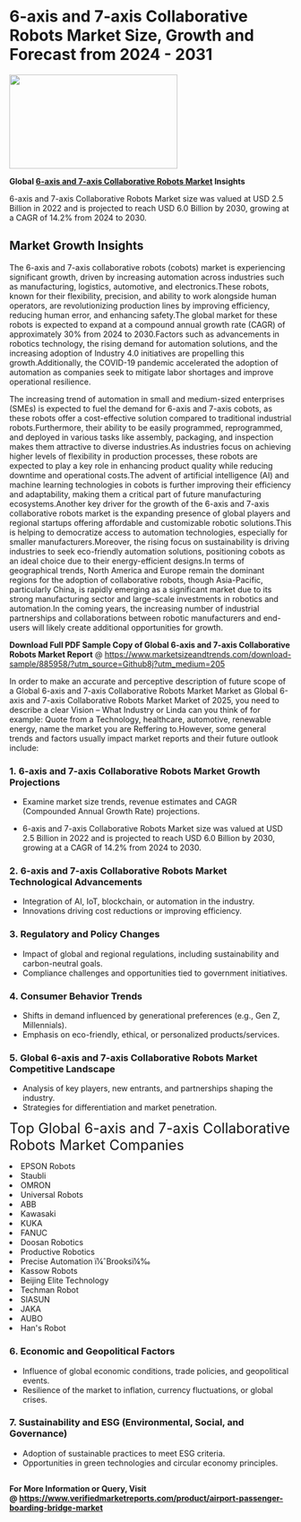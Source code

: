 <H1>6-axis and 7-axis Collaborative Robots Market Size, Growth and Forecast from 2024 - 2031</H1><img class="aligncenter size-medium wp-image-584254" src="https://thirdeyenews.in/wp-content/uploads/2024/09/Global-Market-Research-300x168.jpeg" alt="" width="300" height="168" /><p><strong>Global&nbsp;<a href="https://www.marketsizeandtrends.com/download-sample/885958/?utm_source=Github8j?utm_medium=205">6-axis and 7-axis Collaborative Robots Market</a> Insights</strong></p><p>6-axis and 7-axis Collaborative Robots Market size was valued at USD 2.5 Billion in 2022 and is projected to reach USD 6.0 Billion by 2030, growing at a CAGR of 14.2% from 2024 to 2030.</p><p><h2>Market Growth Insights</h2> <p>The 6-axis and 7-axis collaborative robots (cobots) market is experiencing significant growth, driven by increasing automation across industries such as manufacturing, logistics, automotive, and electronics.These robots, known for their flexibility, precision, and ability to work alongside human operators, are revolutionizing production lines by improving efficiency, reducing human error, and enhancing safety.The global market for these robots is expected to expand at a compound annual growth rate (CAGR) of approximately 30% from 2024 to 2030.Factors such as advancements in robotics technology, the rising demand for automation solutions, and the increasing adoption of Industry 4.0 initiatives are propelling this growth.Additionally, the COVID-19 pandemic accelerated the adoption of automation as companies seek to mitigate labor shortages and improve operational resilience. </p> <p>The increasing trend of automation in small and medium-sized enterprises (SMEs) is expected to fuel the demand for 6-axis and 7-axis cobots, as these robots offer a cost-effective solution compared to traditional industrial robots.Furthermore, their ability to be easily programmed, reprogrammed, and deployed in various tasks like assembly, packaging, and inspection makes them attractive to diverse industries.As industries focus on achieving higher levels of flexibility in production processes, these robots are expected to play a key role in enhancing product quality while reducing downtime and operational costs.The advent of artificial intelligence (AI) and machine learning technologies in cobots is further improving their efficiency and adaptability, making them a critical part of future manufacturing ecosystems.Another key driver for the growth of the 6-axis and 7-axis collaborative robots market is the expanding presence of global players and regional startups offering affordable and customizable robotic solutions.This is helping to democratize access to automation technologies, especially for smaller manufacturers.Moreover, the rising focus on sustainability is driving industries to seek eco-friendly automation solutions, positioning cobots as an ideal choice due to their energy-efficient designs.In terms of geographical trends, North America and Europe remain the dominant regions for the adoption of collaborative robots, though Asia-Pacific, particularly China, is rapidly emerging as a significant market due to its strong manufacturing sector and large-scale investments in robotics and automation.In the coming years, the increasing number of industrial partnerships and collaborations between robotic manufacturers and end-users will likely create additional opportunities for growth.</p><p><span class=""><strong>Download Full PDF Sample Copy of Global 6-axis and 7-axis Collaborative Robots Market Report</strong> @ <a href="https://www.marketsizeandtrends.com/download-sample/885958/?utm_source=Github8j?utm_medium=205" target="_blank">https://www.marketsizeandtrends.com/download-sample/885958/?utm_source=Github8j?utm_medium=205</a></span></p><p>In order to make an accurate and perceptive description of future scope of a Global&nbsp;6-axis and 7-axis Collaborative Robots Market Market as Global&nbsp;6-axis and 7-axis Collaborative Robots Market Market of 2025, you need to describe a clear Vision &ndash; What Industry or Linda can you think of for example: Quote from a Technology, healthcare, automotive, renewable energy, name the market you are Reffering to.However, some general trends and factors usually impact market reports and their future outlook include:</p><h3>1.&nbsp;<strong>6-axis and 7-axis Collaborative Robots Market Growth Projections</strong></h3><ul><li>Examine market size trends, revenue estimates and CAGR (Compounded Annual Growth Rate) projections.</li><li><p>6-axis and 7-axis Collaborative Robots Market size was valued at USD 2.5 Billion in 2022 and is projected to reach USD 6.0 Billion by 2030, growing at a CAGR of 14.2% from 2024 to 2030.</p></li></ul><h3>2.&nbsp;<strong>6-axis and 7-axis Collaborative Robots Market Technological Advancements</strong></h3><ul><li>Integration of AI, IoT, blockchain, or automation in the industry.</li><li>Innovations driving cost reductions or improving efficiency.</li></ul><h3>3.&nbsp;<strong>Regulatory and Policy Changes</strong></h3><ul><li>Impact of global and regional regulations, including sustainability and carbon-neutral goals.</li><li>Compliance challenges and opportunities tied to government initiatives.</li></ul><h3>4.&nbsp;<strong>Consumer Behavior Trends</strong></h3><ul><li>Shifts in demand influenced by generational preferences (e.g., Gen Z, Millennials).</li><li>Emphasis on eco-friendly, ethical, or personalized products/services.</li></ul><h3>5.&nbsp;<strong>Global 6-axis and 7-axis Collaborative Robots Market Competitive Landscape</strong></h3><ul><li>Analysis of key players, new entrants, and partnerships shaping the industry.</li><li>Strategies for differentiation and market penetration.</li></ul><p data-pm-slice="1 1 []"><span style="color: inherit; font-family: inherit; font-size: 25px;">Top Global 6-axis and 7-axis Collaborative Robots Market Companies</span></p><div class="" data-test-id=""><p><li>EPSON Robots</li><li> Staubli</li><li> OMRON</li><li> Universal Robots</li><li> ABB</li><li> Kawasaki</li><li> KUKA</li><li> FANUC</li><li> Doosan Robotics</li><li> Productive Robotics</li><li> Precise Automation ï¼ˆBrooksï¼‰</li><li> Kassow Robots</li><li> Beijing Elite Technology</li><li> Techman Robot</li><li> SIASUN</li><li> JAKA</li><li> AUBO</li><li> Han's Robot</li></p></div><h3>6.&nbsp;<strong>Economic and Geopolitical Factors</strong></h3><ul><li>Influence of global economic conditions, trade policies, and geopolitical events.</li><li>Resilience of the market to inflation, currency fluctuations, or global crises.</li></ul><h3>7.&nbsp;<strong>Sustainability and ESG (Environmental, Social, and Governance)</strong></h3><ul><li>Adoption of sustainable practices to meet ESG criteria.</li><li>Opportunities in green technologies and circular economy principles.</li></ul><h2><strong style="font-size: 14px;">For More Information or Query, Visit @&nbsp;</strong><a style="background-color: #ffffff; font-size: 14px;" href="https://www.marketsizeandtrends.com/report/6-axis-and-7-axis-collaborative-robots-market/" target="_blank">https://www.verifiedmarketreports.com/product/airport-passenger-boarding-bridge-market</a></h2>